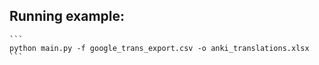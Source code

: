 ## Running example:

    ```
    python main.py -f google_trans_export.csv -o anki_translations.xlsx
    ```
